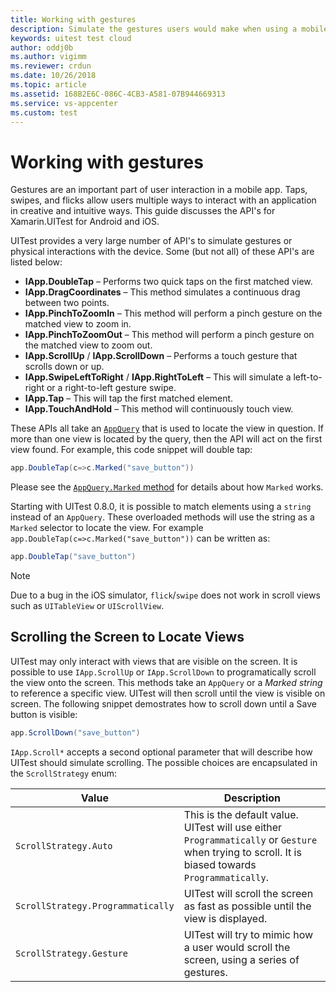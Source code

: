 ```yaml
---
title: Working with gestures
description: Simulate the gestures users would make when using a mobile app.
keywords: uitest test cloud
author: oddj0b
ms.author: vigimm
ms.reviewer: crdun
ms.date: 10/26/2018
ms.topic: article
ms.assetid: 168B2E6C-086C-4CB3-A581-07B944669313
ms.service: vs-appcenter
ms.custom: test
---
```


# Working with gestures

Gestures are an important part of user interaction in a mobile app. Taps, swipes, and flicks allow users multiple ways to interact with an application in creative and intuitive ways. This guide discusses the API's for Xamarin.UITest for Android and iOS. 

UITest provides a very large number of API's to simulate gestures or physical interactions with the device. Some (but not all) of these API's are listed below:

* **IApp.DoubleTap** &ndash; Performs two quick taps on the first matched view.
* **IApp.DragCoordinates** &ndash; This method simulates a continuous drag between two points.
* **IApp.PinchToZoomIn** &ndash; This method will perform a pinch gesture on the matched view to zoom in.
* **IApp.PinchToZoomOut** &ndash; This method will perform a pinch gesture on the matched view to zoom out.
* **IApp.ScrollUp** / **IApp.ScrollDown** &ndash; Performs a touch gesture that scrolls down or up.
* **IApp.SwipeLeftToRight** / **IApp.RightToLeft** &ndash; This will simulate a left-to-right or a right-to-left gesture swipe.
* **IApp.Tap** &ndash; This will tap the first matched element.
* **IApp.TouchAndHold** &ndash; This method will continuously touch view.

These APIs all take an [`AppQuery`](https://developer.xamarin.com/api/type/Xamarin.UITest.Queries.AppQuery/) that is used to locate the view in question. If more than one view is located by the query, then the API will act on the first view found. For example, this code snippet will double tap:

```csharp
app.DoubleTap(c=>c.Marked("save_button"))
```

Please see the [`AppQuery.Marked` method](https://developer.xamarin.com/api/type/Xamarin.UITest.Queries.AppQuery/) for details about how `Marked` works.

Starting with UITest 0.8.0, it is possible to match elements using a `string` instead of an `AppQuery`. These overloaded methods will use the string as a `Marked` selector to locate the view. For example `app.DoubleTap(c=>c.Marked("save_button"))` can be written as:

```csharp
app.DoubleTap("save_button")
```

> [!NOTE]
> Due to a bug in the iOS simulator, `flick`/`swipe` does not work in scroll views such as `UITableView` or `UIScrollView`.

## Scrolling the Screen to Locate Views

UITest may only interact with views that are visible on the screen. It is possible to use `IApp.ScrollUp` or `IApp.ScrollDown` to programatically scroll the view onto the screen. This methods take an `AppQuery` or a *Marked string* to reference a specific view. UITest will then scroll until the view is visible on screen. The following snippet demostrates how to scroll down until a Save button is visible:

```csharp
app.ScrollDown("save_button")
``` 

`IApp.Scroll*` accepts a second optional parameter that will describe how UITest should simulate scrolling. The possible choices are encapsulated in the `ScrollStrategy` enum:



| Value  | Description |
|---|---|
| `ScrollStrategy.Auto`  | This is the default value. UITest will use either `Programmatically` or `Gesture` when trying to scroll. It is biased towards `Programmatically`. |
| `ScrollStrategy.Programmatically` | UITest will scroll the screen as fast as possible until the view is displayed. |
| `ScrollStrategy.Gesture` | UITest will try to mimic how a user would scroll the screen, using a series of gestures. |

